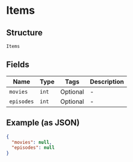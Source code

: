 
# Items

## Structure

`Items`

## Fields

| Name | Type | Tags | Description |
|  --- | --- | --- | --- |
| `movies` | `int` | Optional | - |
| `episodes` | `int` | Optional | - |

## Example (as JSON)

```json
{
  "movies": null,
  "episodes": null
}
```


